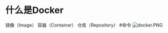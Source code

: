 # 什么是Docker
  镜像（Image）
  容器（Container） 
  仓库（Repository）
#命令
![docker.PNG](https://mmbiz.qpic.cn/mmbiz_png/J9A1uZSk9SheBmqWicdF62hfxKOJFEpFn19KE9rMGaK4msMunH7qEX3mLVgkZic7F4sCP6AobElgS0w9UXJcAc7g/640?wx_fmt=png&wxfrom=5&wx_lazy=1&wx_co=1)

